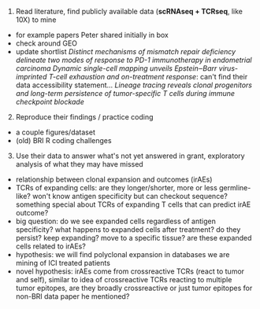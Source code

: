 1) Read literature, find publicly available data (**scRNAseq + TCRseq**, like 10X) to mine
 - for example papers Peter shared initially in box
 - check around GEO
 - update shortlist
*Distinct mechanisms of mismatch repair deficiency delineate two modes of response to PD-1 immunotherapy in endometrial carcinoma*
*Dynamic single-cell mapping unveils Epstein‒Barr virus-imprinted T-cell exhaustion and on-treatment response*: can't find their data accessibility statement...
*Lineage tracing reveals clonal progenitors and long-term persistence of tumor-specific T cells during immune checkpoint blockade*

2) Reproduce their findings / practice coding
 - a couple figures/dataset
 - (old) BRI R coding challenges

3) Use their data to answer what's not yet answered in grant, exploratory analysis of what they may have missed
 - relationship between clonal expansion and outcomes (irAEs)
 - TCRs of expanding cells: are they longer/shorter, more or less germline-like? won't know antigen specificity but can checkout sequence? something special about TCRs of expanding T cells that can predict irAE outcome?
 - big question: do we see expanded cells regardless of antigen specificity? what happens to expanded cells after treatment? do they persist? keep expanding? move to a specific tissue? are these expanded cells related to irAEs?
 - hypothesis: we will find polyclonal expansion in databases we are mining of ICI treated patients
 - novel hypothesis: irAEs come from crossreactive TCRs (react to tumor and self), similar to idea of crossreactive TCRs reacting to multiple tumor epitopes, are they broadly crossreactive or just tumor epitopes for non-BRI data paper he mentioned?